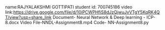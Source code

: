 name:RAJYALAKSHMI GOTTIPATI student id: 700745186 video link:https://drive.google.com/file/d/10iPCWPHfiS8dJzQjwuJvVTgY5KqRK4QT/view?usp=share_link Document- Neural Network & Deep learning - ICP-8.docx Video File-NNDL-Assignment8.mp4 Code- NN-Assignment8.py
